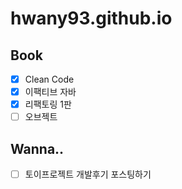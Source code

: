 # hwany93.github.io

## Book
- [X] Clean Code
- [X] 이팩티브 자바
- [X] 리팩토링 1판
- [ ] 오브젝트

## Wanna..
- [ ] 토이프로젝트 개발후기 포스팅하기